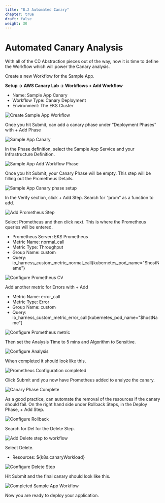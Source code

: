 ```yaml
---
title: "8.2 Automated Canary"
chapter: true
draft: false
weight: 30
---
```

# Automated Canary Analysis 

With all of the CD Abstraction pieces out of the way, now it is time to define the Workflow which will power the Canary analysis.

Create a new Workflow for the Sample App. 

**Setup -> AWS Canary Lab -> Workflows + Add Workflow**

* Name: Sample App Canary
* Workflow Type: Canary Deployment
* Environment: The EKS Cluster

![Create Sample App Workflow](/images/sample_app_workflow.png)

Once you hit Submit, can add a canary phase under “Deployment Phases” with + Add Phase

![Sample App Canary](/images/sample_app_canary.png)


In the Phase definition, select the Sample App Service and your Infrastructure Definition.

![Sample App Add Workflow Phase](/images/sample_app_workflow_phase.png)

Once you hit Submit, your Canary Phase will be empty. This step will be filling out the Prometheus Details.

![Sample App Canary phase setup](/images/sample_app_canary_setup.png)

In the Verify section, click + Add Step. Search for “prom” as a function to add. 

![Add Prometheus Step](/images/sample_app_workflow_cv_step.png)

Select Prometheus and then click next. This is where the Prometheus queries will be entered. 

* Prometheus Server: EKS Prometheus
* Metric Name: normal_call
* Metric Type: Throughput
* Group Name: custom
* Query: io_harness_custom_metric_normal_call{kubernetes_pod_name="$hostName"}

![Configure Prometheus CV](/images/sample_app_configure_prometheus.png)

Add another metric for Errors with + Add

* Metric Name: error_call
* Metric Type: Error
* Group Name: custom
* Query: io_harness_custom_metric_error_call{kubernetes_pod_name="$hostName"}

![Configure Prometheus metric](/images/sample_app_configure_prometheus_metric.png)

Then set the Analysis Time to 5 mins and Algorithm to Sensitive. 

![Configure Analysis](/images/sample_app_cv_setup.png)

When completed it should look like this. 

![Prometheus Configuration completed](/images/sample_app_configure_prom_complete.png)

Click Submit and you now have Prometheus added to analyze the canary. 

![Canary Phase Complete](/images/sample_app_workflow_cv.png)

As a good practice, can automate the removal of the resources if the canary should fail. On the right hand side under Rollback Steps, in the Deploy Phase, + Add Step.

![Configure Rollback](/images/sample_app_workflow_rollback.png)

Search for Del for the Delete Step.

![Add Delete step to workflow](/images/sample_app_delete_step.png)

Select Delete.

* Resources: ${k8s.canaryWorkload}

![Configure Delete Step](/images/sample_app_workflow_configure_del.png)

Hit Submit and the final canary should look like this. 

![Completed Sample App Workflow](/images/sample_app_workflow_complete.png)

Now you are ready to deploy your application.
